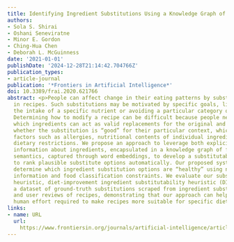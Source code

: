 ```yaml
---
title: Identifying Ingredient Substitutions Using a Knowledge Graph of Food
authors:
- Sola S. Shirai
- Oshani Seneviratne
- Minor E. Gordon
- Ching-Hua Chen
- Deborah L. McGuinness
date: '2021-01-01'
publishDate: '2024-12-28T21:14:42.704766Z'
publication_types:
- article-journal
publication: '*Frontiers in Artificial Intelligence*'
doi: 10.3389/frai.2020.621766
abstract: <p>People can affect change in their eating patterns by substituting ingredients
  in recipes. Such substitutions may be motivated by specific goals, like modifying
  the intake of a specific nutrient or avoiding a particular category of ingredients.
  Determining how to modify a recipe can be difficult because people need to 1) identify
  which ingredients can act as valid replacements for the original and 2) figure out
  whether the substitution is “good” for their particular context, which may consider
  factors such as allergies, nutritional contents of individual ingredients, and other
  dietary restrictions. We propose an approach to leverage both explicit semantic
  information about ingredients, encapsulated in a knowledge graph of food, and implicit
  semantics, captured through word embeddings, to develop a substitutability heuristic
  to rank plausible substitute options automatically. Our proposed system also helps
  determine which ingredient substitution options are “healthy” using nutritional
  information and food classification constraints. We evaluate our substitutability
  heuristic, diet-improvement ingredient substitutability heuristic (DIISH), using
  a dataset of ground-truth substitutions scraped from ingredient substitution guides
  and user reviews of recipes, demonstrating that our approach can help reduce the
  human effort required to make recipes more suitable for specific dietary needs.</p>
links:
- name: URL
  url: 
    https://www.frontiersin.org/journals/artificial-intelligence/articles/10.3389/frai.2020.621766
---
```

